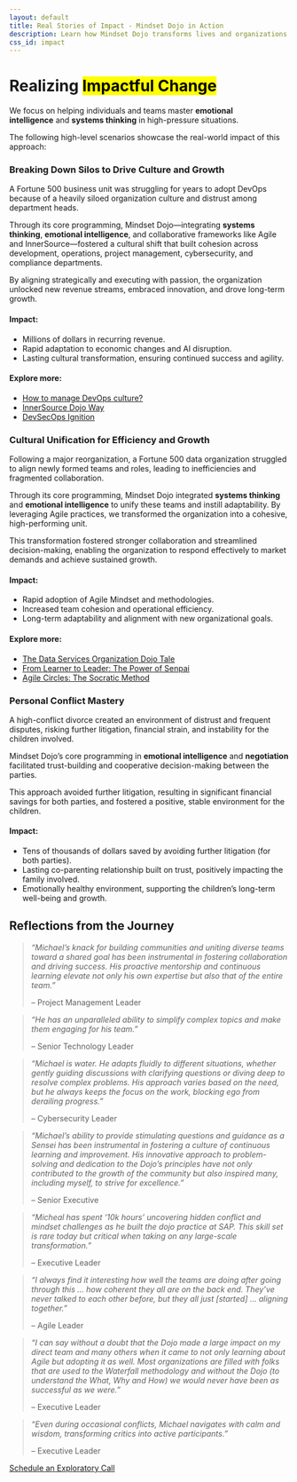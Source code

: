 ```yaml
---
layout: default
title: Real Stories of Impact - Mindset Dojo in Action
description: Learn how Mindset Dojo transforms lives and organizations through emotional intelligence, systems thinking, and collaboration. Real-world examples showcase breakthroughs in culture, leadership, and personal relationships.
css_id: impact
---
```

<main aria-label="Content">
	<h1 class="md-has-divider">Realizing <mark>Impactful Change</mark></h1>
	<p>We focus on helping individuals and teams master <strong>emotional intelligence</strong> and <strong>systems thinking</strong> in high-pressure situations.</p>
	<p>The following high-level scenarios showcase the real-world impact of this approach:</p>
	<hgroup>
		<h3 class="md-has-divider">Breaking Down Silos to Drive Culture and Growth</h3>
		<p>A Fortune 500 business unit was struggling for years to adopt DevOps because of a heavily siloed organization culture and distrust among department heads.</p>
		<p>Through its core programming, Mindset Dojo—integrating <strong>systems thinking</strong>, <strong>emotional intelligence</strong>, and collaborative frameworks like Agile and InnerSource—fostered a cultural shift that built cohesion across development, operations, project management, cybersecurity, and compliance departments.</p>
		<p>By aligning strategically and executing with passion, the organization unlocked new revenue streams, embraced innovation, and drove long-term growth.</p>
		<h4>Impact:</h4>
		<ul>
			<li>Millions of dollars in recurring revenue.</li>
			<li>Rapid adaptation to economic changes and AI disruption.</li>
			<li>Lasting cultural transformation, ensuring continued success and agility.</li>
		</ul>
		<h4>Explore more:</h4>
		<ul>
			<li><a href="https://www.youtube.com/watch?v=5TWsIeeYu7k">How to manage DevOps culture?</a></li>
			<li><a href="https://www.youtube.com/watch?v=fXoVm5iTSCc">InnerSource Dojo Way</a></li>
			<li><a href="https://www.youtube.com/watch?v=cTM58Rzxcbs">DevSecOps Ignition</a></li>
		</ul>
	</hgroup>
	<hgroup>
		<h3 class="md-has-divider">Cultural Unification for Efficiency and Growth</h3>
		<p>Following a major reorganization, a Fortune 500 data organization struggled to align newly formed teams and roles, leading to inefficiencies and fragmented collaboration.</p>
		<p>Through its core programming, Mindset Dojo integrated <strong>systems thinking</strong> and <strong>emotional intelligence</strong> to unify these teams and instill adaptability. By leveraging Agile practices, we transformed the organization into a cohesive, high-performing unit.</p>
		<p>This transformation fostered stronger collaboration and streamlined decision-making, enabling the organization to respond effectively to market demands and achieve sustained growth.</p>
		<h4>Impact:</h4>
		<ul>
			<li>Rapid adoption of Agile Mindset and methodologies.</li>
			<li>Increased team cohesion and operational efficiency.</li>
			<li>Long-term adaptability and alignment with new organizational goals.</li>
		</ul>
		<h4>Explore more:</h4>
		<ul>
			<li><a href="https://community.sap.com/t5/sap-for-higher-education-and-research-blogs/from-challenges-to-transformation-the-data-services-organization-dojo-tale/ba-p/13646867">The Data Services Organization Dojo Tale</a></li>
			<li><a href="https://community.sap.com/t5/open-source-blogs/from-learner-to-leader-the-power-of-senpai/ba-p/13662823">From Learner to Leader: The Power of Senpai</a></li>
			<li><a href="https://community.sap.com/t5/sap-for-higher-education-and-research-blogs/dojo-mindset-and-agile-circles-the-socratic-method-practically-applied-to/ba-p/13678600">Agile Circles: The Socratic Method</a></li>
		</ul>
	</hgroup>
	<hgroup>
		<h3 class="md-has-divider">Personal Conflict Mastery</h3>
		<p>A high-conflict divorce created an environment of distrust and frequent disputes, risking further litigation, financial strain, and instability for the children involved.</p>
		<p>Mindset Dojo’s core programming in <strong>emotional intelligence</strong> and <strong>negotiation</strong> facilitated trust-building and cooperative decision-making between the parties.</p>
		<p>This approach avoided further litigation, resulting in significant financial savings for both parties, and fostered a positive, stable environment for the children.</p>
		<h4>Impact:</h4>
		<ul>
			<li>Tens of thousands of dollars saved by avoiding further litigation (for both parties).</li>
			<li>Lasting co-parenting relationship built on trust, positively impacting the family involved.</li>
			<li>Emotionally healthy environment, supporting the children’s long-term well-being and growth.</li>
		</ul>
	</hgroup>
	<h2 class="md-has-divider">Reflections from the Journey</h2>
	<section class="md-group">
		<blockquote>
			<p><em>“Michael’s knack for building communities and uniting diverse teams toward a shared goal has been instrumental in fostering collaboration and driving success. His proactive mentorship and continuous learning elevate not only his own expertise but also that of the entire team.”</em></p>
			<footer>&#8211; Project Management Leader</footer>
		</blockquote>
		<blockquote>
			<p><em>“He has an unparalleled ability to simplify complex topics and make them engaging for his team.”</em></p>
			<footer>&#8211; Senior Technology Leader</footer>
		</blockquote>
		<blockquote>
			<p><em>“Michael is water. He adapts fluidly to different situations, whether gently guiding discussions with clarifying questions or diving deep to resolve complex problems. His approach varies based on the need, but he always keeps the focus on the work, blocking ego from derailing progress.”</em></p>
			<footer>&#8211; Cybersecurity Leader</footer>
		</blockquote>
		<blockquote>
			<p><em>“Michael’s ability to provide stimulating questions and guidance as a Sensei has been instrumental in fostering a culture of continuous learning and improvement. His innovative approach to problem-solving and dedication to the Dojo’s principles have not only contributed to the growth of the community but also inspired many, including myself, to strive for excellence.”</em></p>
			<footer>&#8211; Senior Executive</footer>
		</blockquote>
		<blockquote>
			<p><em>“Micheal has spent ‘10k hours’ uncovering hidden conflict and mindset challenges as he built the dojo practice at SAP. This skill set is rare today but critical when taking on any large-scale transformation.”</em></p>
			<footer>&#8211; Executive Leader</footer>
		</blockquote>
		<blockquote>
			<p><em>“I always find it interesting how well the teams are doing after going through this … how coherent they all are on the back end. They’ve never talked to each other before, but they all just [started] … aligning together.”</em></p>
			<footer>&#8211; Agile Leader</footer>
		</blockquote>
		<blockquote>
			<p><em>“I can say without a doubt that the Dojo made a large impact on my direct team and many others when it came to not only learning about Agile but adopting it as well. Most organizations are filled with folks that are used to the Waterfall methodology and without the Dojo (to understand the What, Why and How) we would never have been as successful as we were.”</em></p>
			<footer>&#8211; Executive Leader</footer>
		</blockquote>
		<blockquote>
			<p><em>“Even during occasional conflicts, Michael navigates with calm and wisdom, transforming critics into active participants.”</em></p>
			<footer>&#8211; Executive Leader</footer>
		</blockquote>
	</section>
	<a href="https://connect.mindset.dojo.center/" target="_blank">Schedule an Exploratory Call</a>
</main>